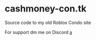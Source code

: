 # cashmoney-con.tk
Source code to my old Roblox Condo site

For support dm me on Discord [a](https://www.discord.com/users/378746510596243458)
